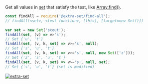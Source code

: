 Get all values in [set] that satisfy the test, like [Array.find()].

```javascript
const findAll = require('@extra-set/find-all');
// findAll(<set>, <test function>, [this], [target=new Set()])
 
var set = new Set('scout');
findAll(set, (v) => v>'s');
// Set {'u', 't'}
findAll(set, (v, k, set) => v>='s', null);
// Set {'s', 'u', 't'}
findAll(set, (v, k, set) => v>='s', null, new Set(['z']));
// Set {'z', 's', 'u', 't'}
findAll(set, (v, k, set) => v>='s', null, set);
// Set {'s', 'u', 't'} (set is modified)
```


[![extra-set](https://i.imgur.com/MCb8pjO.jpg)](https://www.npmjs.com/package/extra-set)

[set]: https://developer.mozilla.org/en-US/docs/Web/JavaScript/Reference/Global_Objects/Set
[Array.find()]: https://developer.mozilla.org/en-US/docs/Web/JavaScript/Reference/Global_Objects/Array/find

